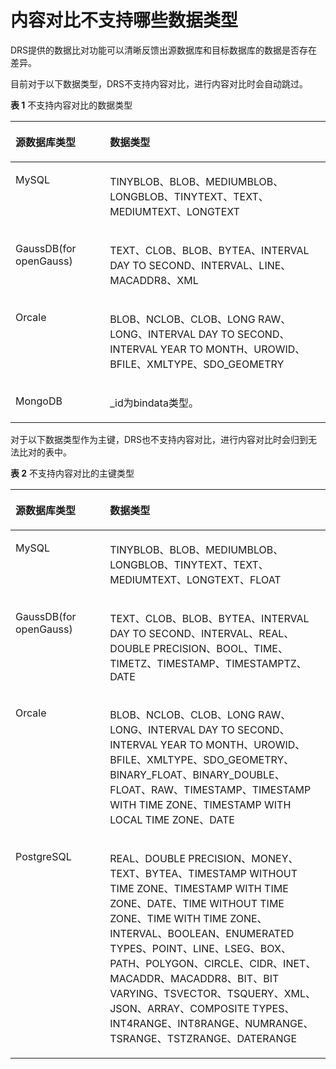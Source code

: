# 内容对比不支持哪些数据类型<a name="drs_16_1130"></a>

DRS提供的数据比对功能可以清晰反馈出源数据库和目标数据库的数据是否存在差异。

目前对于以下数据类型，DRS不支持内容对比，进行内容对比时会自动跳过。

**表 1**  不支持内容对比的数据类型

<a name="table146192912314"></a>
<table><thead align="left"><tr id="row446210298231"><th class="cellrowborder" valign="top" width="30%" id="mcps1.2.3.1.1"><p id="p64621029172320"><a name="p64621029172320"></a><a name="p64621029172320"></a>源数据库类型</p>
</th>
<th class="cellrowborder" valign="top" width="70%" id="mcps1.2.3.1.2"><p id="p16462172932312"><a name="p16462172932312"></a><a name="p16462172932312"></a>数据类型</p>
</th>
</tr>
</thead>
<tbody><tr id="row1346272912232"><td class="cellrowborder" valign="top" width="30%" headers="mcps1.2.3.1.1 "><p id="p1746218291231"><a name="p1746218291231"></a><a name="p1746218291231"></a>MySQL</p>
</td>
<td class="cellrowborder" valign="top" width="70%" headers="mcps1.2.3.1.2 "><p id="p54621329172319"><a name="p54621329172319"></a><a name="p54621329172319"></a>TINYBLOB、BLOB、MEDIUMBLOB、LONGBLOB、TINYTEXT、TEXT、MEDIUMTEXT、LONGTEXT</p>
</td>
</tr>
<tr id="row204622293231"><td class="cellrowborder" valign="top" width="30%" headers="mcps1.2.3.1.1 "><p id="p204623297237"><a name="p204623297237"></a><a name="p204623297237"></a><span id="text81795462419"><a name="text81795462419"></a><a name="text81795462419"></a>GaussDB(for openGauss)</span></p>
</td>
<td class="cellrowborder" valign="top" width="70%" headers="mcps1.2.3.1.2 "><p id="p0462142918239"><a name="p0462142918239"></a><a name="p0462142918239"></a>TEXT、CLOB、BLOB、BYTEA、INTERVAL DAY TO SECOND、INTERVAL、LINE、MACADDR8、XML</p>
</td>
</tr>
<tr id="row174627297237"><td class="cellrowborder" valign="top" width="30%" headers="mcps1.2.3.1.1 "><p id="p1746272992314"><a name="p1746272992314"></a><a name="p1746272992314"></a>Orcale</p>
</td>
<td class="cellrowborder" valign="top" width="70%" headers="mcps1.2.3.1.2 "><p id="p13462202911231"><a name="p13462202911231"></a><a name="p13462202911231"></a>BLOB、NCLOB、CLOB、LONG RAW、LONG、INTERVAL DAY TO SECOND、INTERVAL YEAR TO MONTH、UROWID、BFILE、XMLTYPE、SDO_GEOMETRY</p>
</td>
</tr>
<tr id="row64671451389"><td class="cellrowborder" valign="top" width="30%" headers="mcps1.2.3.1.1 "><p id="p084411993817"><a name="p084411993817"></a><a name="p084411993817"></a>MongoDB</p>
</td>
<td class="cellrowborder" valign="top" width="70%" headers="mcps1.2.3.1.2 "><p id="p1844293383"><a name="p1844293383"></a><a name="p1844293383"></a>_id为bindata类型。</p>
</td>
</tr>
</tbody>
</table>

对于以下数据类型作为主键，DRS也不支持内容对比，进行内容对比时会归到无法比对的表中。

**表 2**  不支持内容对比的主键类型

<a name="table612594010286"></a>
<table><thead align="left"><tr id="row91268404282"><th class="cellrowborder" valign="top" width="30%" id="mcps1.2.3.1.1"><p id="p6126174012815"><a name="p6126174012815"></a><a name="p6126174012815"></a>源数据库类型</p>
</th>
<th class="cellrowborder" valign="top" width="70%" id="mcps1.2.3.1.2"><p id="p7126124082815"><a name="p7126124082815"></a><a name="p7126124082815"></a>数据类型</p>
</th>
</tr>
</thead>
<tbody><tr id="row9126134019285"><td class="cellrowborder" valign="top" width="30%" headers="mcps1.2.3.1.1 "><p id="p1612664042817"><a name="p1612664042817"></a><a name="p1612664042817"></a>MySQL</p>
</td>
<td class="cellrowborder" valign="top" width="70%" headers="mcps1.2.3.1.2 "><p id="p17713012102917"><a name="p17713012102917"></a><a name="p17713012102917"></a>TINYBLOB、BLOB、MEDIUMBLOB、LONGBLOB、TINYTEXT、TEXT、MEDIUMTEXT、LONGTEXT、FLOAT</p>
</td>
</tr>
<tr id="row1812684092813"><td class="cellrowborder" valign="top" width="30%" headers="mcps1.2.3.1.1 "><p id="p15126124014282"><a name="p15126124014282"></a><a name="p15126124014282"></a><span id="text1112644011285"><a name="text1112644011285"></a><a name="text1112644011285"></a>GaussDB(for openGauss)</span></p>
</td>
<td class="cellrowborder" valign="top" width="70%" headers="mcps1.2.3.1.2 "><p id="p9241202292919"><a name="p9241202292919"></a><a name="p9241202292919"></a>TEXT、CLOB、BLOB、BYTEA、INTERVAL DAY TO SECOND、INTERVAL、REAL、DOUBLE PRECISION、BOOL、TIME、TIMETZ、TIMESTAMP、TIMESTAMPTZ、DATE</p>
</td>
</tr>
<tr id="row612616404287"><td class="cellrowborder" valign="top" width="30%" headers="mcps1.2.3.1.1 "><p id="p141261440172815"><a name="p141261440172815"></a><a name="p141261440172815"></a>Orcale</p>
</td>
<td class="cellrowborder" valign="top" width="70%" headers="mcps1.2.3.1.2 "><p id="p144831631172920"><a name="p144831631172920"></a><a name="p144831631172920"></a>BLOB、NCLOB、CLOB、LONG RAW、LONG、INTERVAL DAY TO SECOND、INTERVAL YEAR TO MONTH、UROWID、BFILE、XMLTYPE、SDO_GEOMETRY、BINARY_FLOAT、BINARY_DOUBLE、FLOAT、RAW、TIMESTAMP、TIMESTAMP WITH TIME ZONE、TIMESTAMP WITH LOCAL TIME ZONE、DATE</p>
</td>
</tr>
<tr id="row20573111420014"><td class="cellrowborder" valign="top" width="30%" headers="mcps1.2.3.1.1 "><p id="p1466165312020"><a name="p1466165312020"></a><a name="p1466165312020"></a>PostgreSQL</p>
</td>
<td class="cellrowborder" valign="top" width="70%" headers="mcps1.2.3.1.2 "><p id="p1357415141604"><a name="p1357415141604"></a><a name="p1357415141604"></a>REAL、DOUBLE PRECISION、MONEY、TEXT、BYTEA、TIMESTAMP WITHOUT TIME ZONE、TIMESTAMP WITH TIME ZONE、DATE、TIME WITHOUT TIME ZONE、TIME WITH TIME ZONE、INTERVAL、BOOLEAN、ENUMERATED TYPES、POINT、LINE、LSEG、BOX、PATH、POLYGON、CIRCLE、CIDR、INET、MACADDR、MACADDR8、BIT、BIT VARYING、TSVECTOR、TSQUERY、XML、JSON、ARRAY、COMPOSITE TYPES、INT4RANGE、INT8RANGE、NUMRANGE、TSRANGE、TSTZRANGE、DATERANGE</p>
</td>
</tr>
</tbody>
</table>

